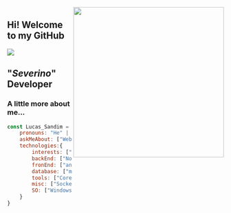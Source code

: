 <img align='right' src="https://i.giphy.com/media/hrRJ41JB2zlgZiYcCw/giphy.webp" width="350">

## Hi! Welcome to my GitHub

[<img src="https://img.shields.io/badge/linkedin-%230077B5.svg?&style=for-the-badge&logo=linkedin&logoColor=white" />](https://www.linkedin.com/in/lucas-sandim-59246bb0/)

## "_Severino_" Developer 

### A little more about me...  


```javascript
const Lucas_Sandim = {
    pronouns: "He" | "Him",
    askMeAbout: ["Web dev", "Tech", "Desktop dev"],
    technologies:{
        interests: ["GoLang", "Flutter", "Elixir", "GCP", "AWS", "Jenkins", "K8S", "TDD", "DDD", "BDD", "Clean Arch"],
        backEnd: ["Nodejs", "Express", "Python", "C#", "Java", "Laravel", "AdiantiFramework"],
        fronEnd: ["angular(2)", "VueJs", "Bootstrap", "VuetiFy", "Materialize", "ElectronJs", "WPF"],
        database: ["mongo", "MySql", "SQLite", "PostgreSQL", "MSQLServer"],
        tools: ["CorelDraw"], 
        misc: ["Socket.IO", "Docker", "TelegramApi", "DiscordApi"],
        SO: ["Windows", "Linux"]
    }
}
```
